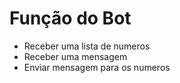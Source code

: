 # Função do Bot
* Receber uma lista de numeros
* Receber uma mensagem
* Enviar mensagem para os numeros